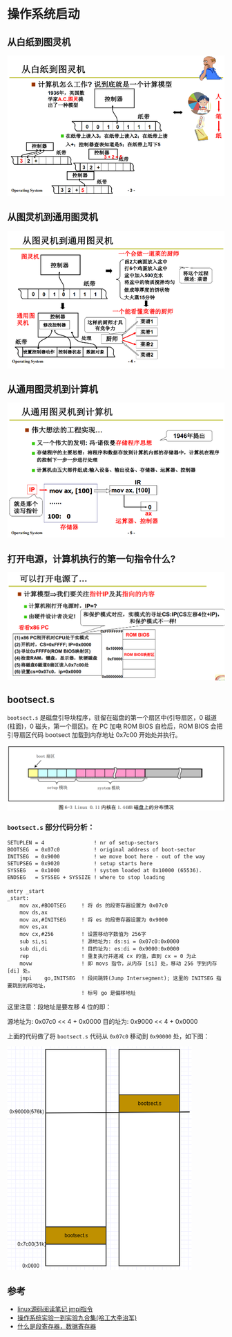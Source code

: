 # 操作系统启动
## 从白纸到图灵机

![](./images/tulingji00.png)

## 从图灵机到通用图灵机
![](./images/tongyongtulingji.png)

## 从通用图灵机到计算机
![](./images/jisuanji.png)

## 打开电源，计算机执行的第一句指令什么?

![](./images/ipaddress.png)

## bootsect.s

`bootsect.s` 是磁盘引导块程序，驻留在磁盘的第一个扇区中(引导扇区，0 磁道(柱面)，0 磁头，第一个扇区)。在 PC 加电 ROM BIOS 自检后，ROM BIOS 会把引导扇区代码 bootsect 加载到内存地址 0x7c00 开始处并执行。

![](./images/bootsectmem.png)


### `bootsect.s` 部分代码分析：

```
SETUPLEN = 4				! nr of setup-sectors
BOOTSEG  = 0x07c0			! original address of boot-sector
INITSEG  = 0x9000			! we move boot here - out of the way
SETUPSEG = 0x9020			! setup starts here
SYSSEG   = 0x1000			! system loaded at 0x10000 (65536).
ENDSEG   = SYSSEG + SYSSIZE	! where to stop loading

entry _start
_start:
	mov	ax,#BOOTSEG     ! 将 ds 的段寄存器设置为 0x07c0
	mov	ds,ax
	mov	ax,#INITSEG     ! 将 es 的段寄存器设置为 0x9000
	mov	es,ax
	mov	cx,#256         ! 设置移动字数值为 256字
	sub	si,si           ! 源地址为: ds:si = 0x07c0:0x0000
	sub	di,di           ! 目的址为: es:di = 0x9000:0x0000
	rep                 ! 重复执行并递减 cx 的值，直到 cx = 0 为止
	movw                ! 即 movs 指令，从内存 [si] 处，移动 256 字到内存 [di] 处。
	jmpi	go,INITSEG  ! 段间跳转(Jump Intersegment); 这里的 INITSEG 指要跳到的段地址，
                        ! 标号 go 是偏移地址
```

这里注意：段地址是要左移 4 位的即：

源地址为: 0x07c0 << 4 + 0x0000
目的址为: 0x9000 << 4 + 0x0000

上面的代码做了将 `bootsect.s` 代码从 `0x07c0` 移动到 `0x90000` 处，如下图：

![](./images/movbootsect.png)







## 参考
- [linux源码阅读笔记 jmpi指令](https://luogantt.blog.csdn.net/article/details/126836483?spm=1001.2101.3001.6650.10&utm_medium=distribute.pc_relevant.none-task-blog-2%7Edefault%7EBlogCommendFromBaidu%7ERate-11-126836483-blog-5735747.pc_relevant_default&depth_1-utm_source=distribute.pc_relevant.none-task-blog-2%7Edefault%7EBlogCommendFromBaidu%7ERate-11-126836483-blog-5735747.pc_relevant_default&utm_relevant_index=11)
- [操作系统实验一到实验九合集(哈工大李治军)](https://blog.csdn.net/leoabcd12/article/details/122268321)
- [什么是段寄存器，数据寄存器](https://blog.csdn.net/happylzs2008/article/details/105243075?spm=1001.2101.3001.6650.1&utm_medium=distribute.pc_relevant.none-task-blog-2%7Edefault%7ECTRLIST%7ERate-1-105243075-blog-127131196.pc_relevant_recovery_v2&depth_1-utm_source=distribute.pc_relevant.none-task-blog-2%7Edefault%7ECTRLIST%7ERate-1-105243075-blog-127131196.pc_relevant_recovery_v2&utm_relevant_index=2)
